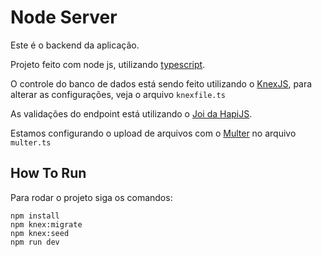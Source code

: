 # Node Server

Este é o backend da aplicação.

Projeto feito com node js, utilizando [typescript](https://www.typescriptlang.org/).

O controle do banco de dados está sendo feito utilizando o [KnexJS](http://knexjs.org/), para alterar as configurações, veja o arquivo `knexfile.ts`

As validações do endpoint está utilizando o [Joi da HapiJS](https://github.com/hapijs/joi).

Estamos configurando o upload de arquivos com o [Multer](https://www.npmjs.com/package/multer) no arquivo `multer.ts`


## How To Run

Para rodar o projeto siga os comandos:

```
npm install
npm knex:migrate
npm knex:seed
npm run dev
```